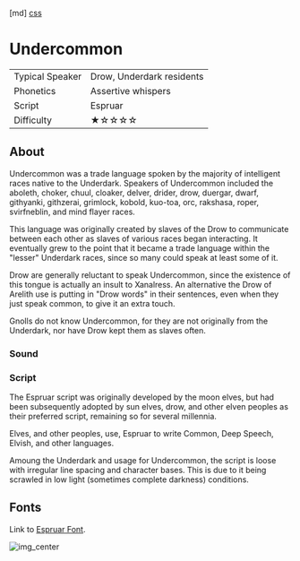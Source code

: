 [md]
[css](-OCVFMyYfsylqoZPiW6l)

# Undercommon

|                 |                           |
| :-------------- | :------------------------ |
| Typical Speaker | Drow, Underdark residents |
| Phonetics       | Assertive whispers        |
| Script          | Espruar                   |
| Difficulty      | ★☆☆☆☆                     |

<div style="display: none;">
<!-- ★ ☆ -->
</div>

## About

Undercommon was a trade language spoken by the majority of intelligent races native to the Underdark. Speakers of Undercommon included the aboleth, choker, chuul, cloaker, delver, drider, drow, duergar, dwarf, githyanki, githzerai, grimlock, kobold, kuo-toa, orc, rakshasa, roper, svirfneblin, and mind flayer races.

This language was originally created by slaves of the Drow to communicate between each other as slaves of various races began interacting. It eventually grew to the point that it became a trade language within the "lesser" Underdark races, since so many could speak at least some of it.

Drow are generally reluctant to speak Undercommon, since the existence of this tongue is actually an insult to Xanalress. An alternative the Drow of Arelith use is putting in "Drow words" in their sentences, even when they just speak common, to give it an extra touch.

Gnolls do not know Undercommon, for they are not originally from the Underdark, nor have Drow kept them as slaves often. 

### Sound

### Script

The Espruar script was originally developed by the moon elves, but had been subsequently adopted by sun elves, drow, and other elven peoples as their preferred script, remaining so for several millennia.

Elves, and other peoples, use, Espruar to write Common, Deep Speech, Elvish, and other languages.

Amoung the Underdark and usage for Undercommon, the script is loose with irregular line spacing and character bases. This is due to it being scrawled in low light (sometimes complete darkness) conditions. 

## Fonts

Link to [Espruar Font](https://github.com/Tougher-Together-Gaming/default-game-assets/blob/main/fonts/olde-espruar.zip).

![img_center](https://raw.githubusercontent.com/Tougher-Together-Gaming/default-game-assets/refs/heads/main/fonts/images/olde-espruar-font-charmap.png)

<div style="display: none;" id="easySpeakWords">
usawna, nealan, shgun, faulsa, meyso, hungrr, belnapkeen, quayla, nickhaf
</div>
